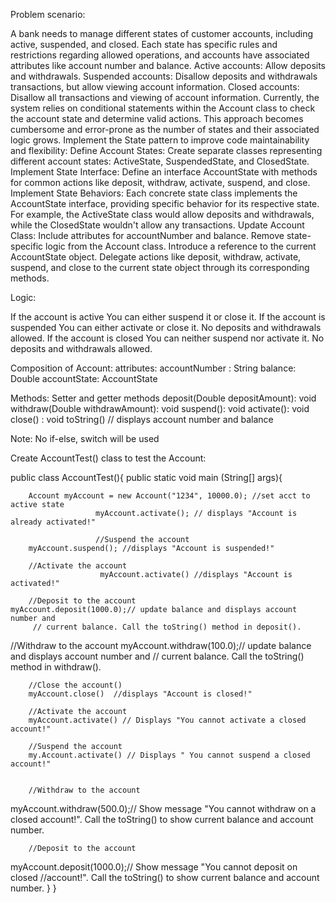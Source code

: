 Problem scenario:

A bank needs to manage different states of customer accounts, including active, suspended, and closed. Each state has specific rules and restrictions regarding allowed operations, and accounts have associated attributes like account number and balance.
Active accounts: Allow deposits and withdrawals.
Suspended accounts: Disallow deposits and withdrawals transactions, but allow viewing account information.
Closed accounts: Disallow all transactions and viewing of account information.
Currently, the system relies on conditional statements within the Account class to check the account state and determine valid actions. This approach becomes cumbersome and error-prone as the number of states and their associated logic grows.
Implement the State pattern to improve code maintainability and flexibility:
Define Account States: Create separate classes representing different account states: ActiveState, SuspendedState, and ClosedState.
Implement State Interface: Define an interface AccountState with methods for common actions like deposit, withdraw, activate, suspend, and close.
Implement State Behaviors: Each concrete state class implements the AccountState interface, providing specific behavior for its respective state. For example, the ActiveState class would allow deposits and withdrawals, while the ClosedState wouldn't allow any transactions.
Update Account Class:
Include attributes for accountNumber and balance.
Remove state-specific logic from the Account class.
Introduce a reference to the current AccountState object.
Delegate actions like deposit, withdraw, activate, suspend, and close to the current state object through its corresponding methods.
 
Logic:

If the account is active
    You can either suspend it or close it.
If the account is suspended
    You can either activate or close it.
     No deposits and withdrawals allowed.
If the account is closed
     You can neither suspend nor activate it.
      No deposits and withdrawals allowed.


Composition of Account:
attributes:
accountNumber : String
balance:  Double
accountState:  AccountState

Methods:
Setter and getter methods
deposit(Double depositAmount): void
withdraw(Double withdrawAmount): void
suspend(): void
activate(): void
close() : void
toString()   // displays account number and balance

Note:  No if-else, switch will be used

Create AccountTest() class to test the Account:

public class AccountTest(){
	public static void main (String[] args){

		Account myAccount = new Account("1234", 10000.0); //set acct to active state
                       myAccount.activate(); // displays "Account is already activated!"

                       //Suspend the account
		myAccount.suspend(); //displays "Account is suspended!"

		//Activate the account
                        myAccount.activate() //displays "Account is activated!"
		
		//Deposit to the account
	myAccount.deposit(1000.0);// update balance and displays account number and
         // current balance. Call the toString() method in deposit().    	                                

//Withdraw to the account
	myAccount.withdraw(100.0);// update balance and displays account number and
         // current balance. Call the toString() method in withdraw().    	                                

		//Close the account()
		myAccount.close()  //displays "Account is closed!"

		//Activate the account
		myAccount.activate() // Displays "You cannot activate a closed account!"	

		//Suspend the account
		my.Account.activate() // Displays " You cannot suspend a closed account!"


		//Withdraw to the account
myAccount.withdraw(500.0);// Show message "You cannot withdraw on a closed                   account!". Call the toString() to show current balance and account number.

		//Deposit to the account
myAccount.deposit(1000.0);// Show message "You cannot deposit on closed                  //account!". Call the toString() to show current balance and account number.
}
}
